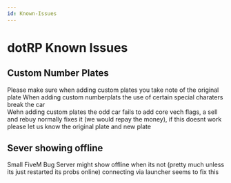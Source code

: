 ```yaml
---
id: Known-Issues
---
```

# dotRP Known Issues

## Custom Number Plates  

Please make sure when adding custom plates you take note of the original plate
When adding custom numberplats the use of certain special charaters break the car  
Wehn adding custom plates the odd car fails to add core vech flags, a sell and rebuy normally fixes it (we would repay the money), if this doesnt work please let us know the original plate and new plate  


## Sever showing offline
Small FiveM Bug
Server might show offline when its not (pretty much unless its just restarted its probs online)
connecting via launcher seems to fix this